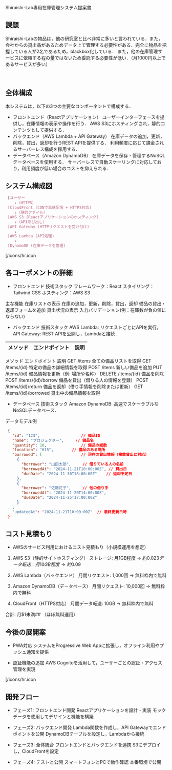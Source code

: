 Shiraishi-Lab専用在庫管理システム提案書
## 課題
Shiraishi-Labの物品は，他の研究室と比べ非常に多いと言われている．また，会社からの貸出品があるためデータ上で管理する必要性がある．完全に物品を把握している人が2名であるため，blackbox化している．
また，他の在庫管理サービスに依頼する程の量ではないため委託する必要性が低い．（月1000円以上であるサービスが多い）

　
## 全体構成
本システムは，以下の3つの主要なコンポーネントで構成する．
- フロントエンド（Reactアプリケーション）
		ユーザーインターフェースを提供し，在庫情報の表示や操作を行う．
		AWS S3にホスティングされ，静的コンテンツとして提供する．
- バックエンド（AWS Lambda + API Gateway）
  在庫データの追加，更新，削除，貸出，返却を行うREST APIを提供する．
  利用頻度に応じて課金されるサーバーレス構成を採用する．
- データベース（Amazon DynamoDB）
  在庫データを保存・管理するNoSQLデータベースを使用する．
  サーバーレスで自動スケーリングに対応しており，利用頻度が低い場合のコストを抑えられる．

## システム構成図
```scss
 [ユーザー
    ↓（HTTPS）
 [CloudFront (CDNで高速配信 + HTTPS対応)
    ↓（静的ファイル）
 [AWS S3 (Reactアプリケーションのホスティング)
    ↓（API呼び出し）
 [API Gateway (HTTPリクエストを受け付け)
    ↓
 [AWS Lambda (API処理)
    ↓
 [DynamoDB (在庫データを管理)
```
[/icons/hr.icon
## 各コーポメントの詳細

- フロントエンド
 技術スタック
  フレームワーク：React
  スタイリング：Tailwind CSS
  ホスティング：AWS S3

 主な機能
  在庫リストの表示
  在庫の追加，更新，削除，貸出，返却
  備品の貸出・返却フォームを追加
  貸出状況の表示
  入力バリデーション(例：在庫数が負の値にならない)

- バックエンド
 技術スタック
  AWS Lambda: リクエストごとにAPIを実行。
  API Gateway: REST APIを公開し，Lambdaと接続．

| メソッド | エンドポイント | 説明 |
|--------|--------------|------|
 メソッド	エンドポイント	説明
 GET	/items	全ての備品リストを取得
 GET	/items/{id}	特定の備品の詳細情報を取得
 POST	/items	新しい備品を追加
 PUT	/items/{id}	備品情報を更新（例: 場所や名称）
 DELETE	/items/{id}	備品を削除
 POST	/items/{id}/borrow	備品を貸出（借りる人の情報を登録）
 POST	/items/{id}/return	備品を返却（借り手情報を削除または更新）
 GET	/items/{id}/borrowed	貸出中の備品情報を取得

- データベース
 技術スタック
  Amazon DynamoDB: 高速でスケーラブルなNoSQLデータベース．

 データモデル例
  ```json
   {
     "id": "123",                  // 備品ID
     "name": "プロジェクター",     // 備品名
     "quantity": 10,               // 備品の総数
     "location": "615",        // 備品のある場所
     "borrowed": [                 // 現在の貸出情報（複数貸出に対応）
       {
         "borrower": "山田太郎",     // 借りている人の名前
         "borrowedAt": "2024-11-21T10:00:00Z", // 貸出日
         "dueDate": "2024-11-30T18:00:00Z"    // 返却予定日
       },
       {
         "borrower": "佐藤花子",     // 他の借り手
         "borrowedAt": "2024-11-20T14:00:00Z",
         "dueDate": "2024-11-25T17:00:00Z"
       }
     ,
     "updatedAt": "2024-11-21T10:00:00Z"  // 最終更新日時
   }

  ``` 

## コスト見積もり

- AWSのサービス利用におけるコスト見積もり（小規模運用を想定）

1.	AWS S3（静的サイトホスティング）
		ストレージ: 月1GB程度 → 約$0.023
		データ転送: 月10GB程度 → 約$0.09

2.	AWS Lambda（バックエンド）
		月間リクエスト: 1,000回 → 無料枠内で無料

3.	Amazon DynamoDB（データベース）
		月間リクエスト: 10,000回 → 無料枠内で無料

4.	CloudFront（HTTPS対応）
		月間データ転送: 10GB → 無料枠内で無料

合計: 月$1未満## （ほぼ無料運用）

## 今後の展開案

- PWA対応
		システムをProgressive Web Appに拡張し，オフライン利用やプッシュ通知を提供

- 認証機能の追加
		AWS Cognitoを活用して，ユーザーごとの認証・アクセス管理を実現

[/icons/hr.icon
## 開発フロー

- フェーズ1: フロントエンド開発
  Reactアプリケーションを設計・実装
  モックデータを使用してデザインと機能を構築

- フェーズ2: バックエンド開発
  Lambda関数を作成し，API Gatewayでエンドポイントを公開
  DynamoDBテーブルを設定し，Lambdaから接続

- フェーズ3: 全体統合
  フロントエンドとバックエンドを連携
  S3にデプロイし，CloudFrontを設定

- フェーズ4: テストと公開
  スマートフォンとPCで動作確認
  本番環境で公開
